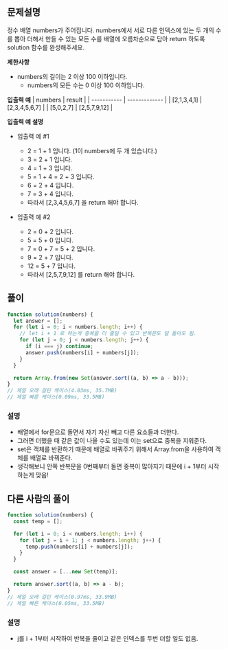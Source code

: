 ## 문제설명

정수 배열 numbers가 주어집니다. numbers에서 서로 다른 인덱스에 있는 두 개의 수를 뽑아 더해서 만들 수 있는 모든 수를 배열에 오름차순으로 담아 return 하도록 solution 함수를 완성해주세요.

**제한사항**

- numbers의 길이는 2 이상 100 이하입니다.
  - numbers의 모든 수는 0 이상 100 이하입니다.

**입출력 예**
| numbers | result |
| ----------- | ------------- |
| [2,1,3,4,1] | [2,3,4,5,6,7] |
| [5,0,2,7] | [2,5,7,9,12] |

**입출력 예 설명**

- 입출력 예 #1

  - 2 = 1 + 1 입니다. (1이 numbers에 두 개 있습니다.)
  - 3 = 2 + 1 입니다.
  - 4 = 1 + 3 입니다.
  - 5 = 1 + 4 = 2 + 3 입니다.
  - 6 = 2 + 4 입니다.
  - 7 = 3 + 4 입니다.
  - 따라서 [2,3,4,5,6,7] 을 return 해야 합니다.

- 입출력 예 #2

  - 2 = 0 + 2 입니다.
  - 5 = 5 + 0 입니다.
  - 7 = 0 + 7 = 5 + 2 입니다.
  - 9 = 2 + 7 입니다.
  - 12 = 5 + 7 입니다.
  - 따라서 [2,5,7,9,12] 를 return 해야 합니다.

## 풀이

```js
function solution(numbers) {
  let answer = [];
  for (let i = 0; i < numbers.length; i++) {
    // let i + 1 로 하는게 중복을 더 줄일 수 있고 반복문도 덜 돌아도 됨.
    for (let j = 0; j < numbers.length; j++) {
      if (i === j) continue;
      answer.push(numbers[i] + numbers[j]);
    }
  }

  return Array.from(new Set(answer.sort((a, b) => a - b)));
}
// 제일 오래 걸린 케이스(4.03ms, 35.7MB)
// 제일 빠른 케이스(0.09ms, 33.5MB)
```

### 설명

- 배열에서 for문으로 돌면서 자기 자신 빼고 다른 요소들과 더한다.
- 그러면 더했을 때 같은 값이 나올 수도 있는데 이는 set으로 중복을 지워준다.
- set은 객체를 반환하기 때문에 배열로 바꿔주기 위해서 Array.from을 사용하여 객체를 배열로 바꿔준다.
- 생각해보니 안쪽 반복문을 0번째부터 돌면 중복이 많아지기 때문에 i + 1부터 시작하는게 맞음!

## 다른 사람의 풀이

```js
function solution(numbers) {
  const temp = [];

  for (let i = 0; i < numbers.length; i++) {
    for (let j = i + 1; j < numbers.length; j++) {
      temp.push(numbers[i] + numbers[j]);
    }
  }

  const answer = [...new Set(temp)];

  return answer.sort((a, b) => a - b);
}
// 제일 오래 걸린 케이스(0.97ms, 33.9MB)
// 제일 빠른 케이스(0.05ms, 33.5MB)
```

### 설명

- j를 i + 1부터 시작하여 반복을 줄이고 같은 인덱스를 두번 더할 일도 없음.

